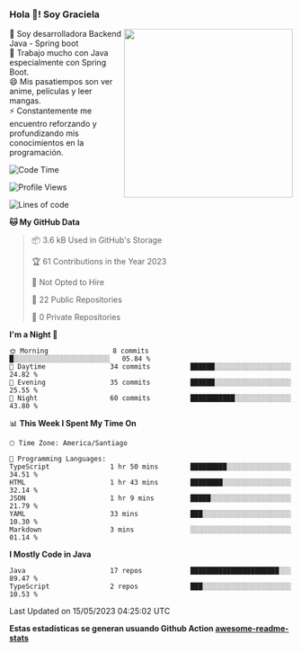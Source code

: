 ### Hola 👋! Soy Graciela

<img align='right' src="https://user-images.githubusercontent.com/74038190/221352975-94759904-aa4c-4032-a8ab-b546efb9c478.gif" width="300">

<p>🔭 Soy desarrolladora Backend Java - Spring boot<br>
🌱 Trabajo mucho con Java especialmente con Spring Boot.<br>
😄 Mis pasatiempos son ver anime, películas y leer mangas.<br>
⚡ Constantemente me encuentro reforzando y profundizando mis conocimientos en la programación.</p>

<!--START_SECTION:waka-->
![Code Time](http://img.shields.io/badge/Code%20Time-8%20hrs%2014%20mins-blue)

![Profile Views](http://img.shields.io/badge/Profile%20Views-24-blue)

![Lines of code](https://img.shields.io/badge/From%20Hello%20World%20I%27ve%20Written-79.2%20thousand%20lines%20of%20code-blue)

**🐱 My GitHub Data** 

> 📦 3.6 kB Used in GitHub's Storage 
 > 
> 🏆 61 Contributions in the Year 2023
 > 
> 🚫 Not Opted to Hire
 > 
> 📜 22 Public Repositories 
 > 
> 🔑 0 Private Repositories 
 > 
**I'm a Night 🦉** 

```text
🌞 Morning                8 commits           █░░░░░░░░░░░░░░░░░░░░░░░░   05.84 % 
🌆 Daytime                34 commits          ██████░░░░░░░░░░░░░░░░░░░   24.82 % 
🌃 Evening                35 commits          ██████░░░░░░░░░░░░░░░░░░░   25.55 % 
🌙 Night                  60 commits          ███████████░░░░░░░░░░░░░░   43.80 % 
```


📊 **This Week I Spent My Time On** 

```text
🕑︎ Time Zone: America/Santiago

💬 Programming Languages: 
TypeScript               1 hr 50 mins        █████████░░░░░░░░░░░░░░░░   34.51 % 
HTML                     1 hr 43 mins        ████████░░░░░░░░░░░░░░░░░   32.14 % 
JSON                     1 hr 9 mins         █████░░░░░░░░░░░░░░░░░░░░   21.79 % 
YAML                     33 mins             ███░░░░░░░░░░░░░░░░░░░░░░   10.30 % 
Markdown                 3 mins              ░░░░░░░░░░░░░░░░░░░░░░░░░   01.14 % 
```

**I Mostly Code in Java** 

```text
Java                     17 repos            ██████████████████████░░░   89.47 % 
TypeScript               2 repos             ███░░░░░░░░░░░░░░░░░░░░░░   10.53 % 
```




 Last Updated on 15/05/2023 04:25:02 UTC
<!--END_SECTION:waka-->


<!--
**gracielaContreras/gracielaContreras** is a ✨ _special_ ✨ repository because its `README.md` (this file) appears on your GitHub profile.

Here are some ideas to get you started:

- 🔭 I’m currently working on ...
- 🌱 I’m currently learning ...
- 👯 I’m looking to collaborate on ...
- 🤔 I’m looking for help with ...
- 💬 Ask me about ...
- 📫 How to reach me: ...
- 😄 Pronouns: ...
- ⚡ Fun fact: ...
-->

**Estas estadísticas se generan usuando Github Action [awesome-readme-stats](https://github.com/anmol098/waka-readme-stats)**
